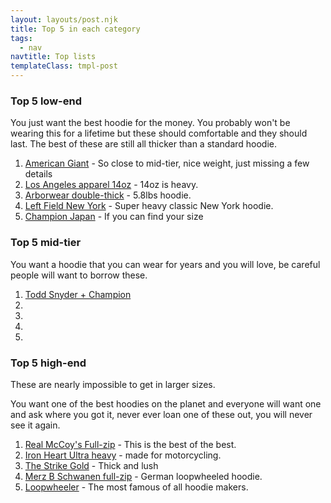 ```yaml
---
layout: layouts/post.njk
title: Top 5 in each category
tags:
  - nav
navtitle: Top lists
templateClass: tmpl-post
---
```

<div class="col col-sm-8">   

<p>


### Top 5 low-end
You just want the best hoodie for the money. You probably won't be wearing this for a lifetime but these should comfortable and they should last. The best of these are still all thicker than a standard hoodie.

1. <a href='/posts/american_giant/'>American Giant</a> - So close to mid-tier, nice weight, just missing a few details
2. <a href='/posts/los_angeles_apparel/'>Los Angeles apparel 14oz</a> - 14oz is heavy.
3. <a href='/posts/arborwear/'>Arborwear double-thick</a> - 5.8lbs hoodie.
4. <a href='/posts/left_field/'>Left Field New York</a> - Super heavy classic New York hoodie.
5. <a href='/posts/champion_japan/'>Champion Japan</a> - If you can find your size

### Top 5 mid-tier
You want a hoodie that you can wear for years and you will love, be careful people will want to borrow these.

1. <a href='/posts/todd-snyder_champion/'>Todd Snyder + Champion</a>
2. <a href=''></a>
3. <a href=''></a>
4. <a href=''></a>
5. <a href=''></a>

### Top 5 high-end
These are nearly impossible to get in larger sizes. 

You want one of the best hoodies on the planet and everyone will want one and ask where you got it, never ever loan one of these out, you will never see it again.

1. <a href='/real_mccoys_full-zip-parka/'>Real McCoy's Full-zip</a> - This is the best of the best.
2. <a href='/posts/iron_heart-ultra_heavy/'>Iron Heart Ultra heavy</a> - made for motorcycling.
3. <a href='/posts/strike-gold/'>The Strike Gold</a> - Thick and lush
4. <a href='/posts/merz-schwanen-fullzip/'>Merz B Schwanen full-zip</a> - German loopwheeled hoodie.
5. <a href='/posts/loopwheeler/'>Loopwheeler</a> - The most famous of all hoodie makers.



</p>



</div>
